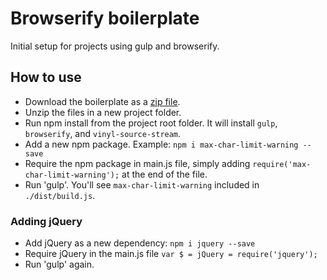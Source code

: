 Browserify boilerplate
========================================
Initial setup for projects using gulp and browserify.


How to use
-----------
- Download the boilerplate as a [zip file](https://github.com/JoanClaret/browserify-boilerplate/archive/master.zip).
- Unzip the files in a new project folder.
- Run npm install from the project root folder. It will install `gulp`, `browserify`, and `vinyl-source-stream`.
- Add a new npm package. Example: `npm i max-char-limit-warning --save`
- Require the npm package in main.js file, simply adding `require('max-char-limit-warning');` at the end of the file.
- Run 'gulp'. You'll see `max-char-limit-warning` included in `./dist/build.js`.

### Adding jQuery
- Add jQuery as a new dependency: `npm i jquery --save`
- Require jQuery in the main.js file `var $ = jQuery = require('jquery');`
- Run 'gulp' again.
